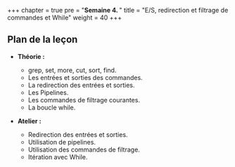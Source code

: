 +++
chapter = true
pre = "<b>Semaine 4. </b>"
title = "E/S, redirection et filtrage de commandes et While"
weight = 40
+++

## Plan de la leçon

- **Théorie :**
  - grep, set, more, cut, sort, find.
  - Les entrées et sorties des commandes.
  - La redirection des entrées et sorties.
  - Les Pipelines.
  - Les commandes de filtrage courantes.
  - La boucle while.

- **Atelier :**
  - Redirection des entrées et sorties.
  - Utilisation de pipelines.
  - Utilisation des commandes de filtrage.
  - Itération avec While.